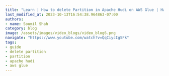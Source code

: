 ```yaml
---
title: "Learn | How to delete Partition in Apache Hudi on AWS Glue | Hands on"
last_modified_at: 2023-10-13T16:54:38.964863-07:00
authors:
- name: Soumil Shah
category: blog
image: /assets/images/video_blogs/video_blog6.png
navigate: "https://www.youtube.com/watch?v=QqCiycIgSFk"
tags:
- guide
- delete partition
- partition
- apache hudi
- aws glue
---
```

